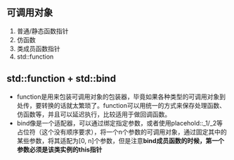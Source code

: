 ## 可调用对象
1. 普通/静态函数指针
2. 仿函数
3. 类成员函数指针
4. std::function

## std::function + std::bind
- function是用来包装可调用对象的包装器，毕竟如果各种类型的可调用对象到处传，要转换的话就太繁琐了。function可以用统一的方式来保存处理函数、仿函数等，并且可以延迟执行，比较适用于做回调函数。
- bind像是一个适配器，可以通过绑定指定参数，或者使用placehold::_1/_2等占位符（这个没有顺序要求），将一个n个参数的可调用对象，通过固定其中的某些参数，将其适配为[0, n]个参数，但是注意**bind成员函数的时候，第一个参数必须是该类实例的this指针**